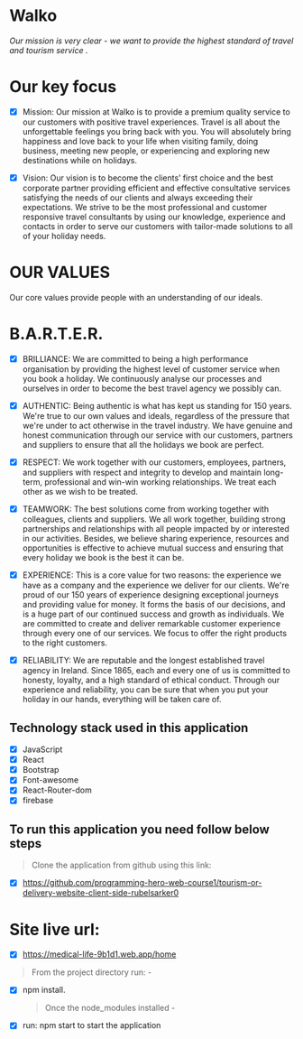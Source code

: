 # Walko

_Our mission is very clear - we want to provide the highest standard of travel and tourism service ._

# Our key focus

- [x] Mission: Our mission at Walko is to provide a premium quality service to our customers with positive travel experiences. Travel is all about the unforgettable feelings you bring back with you. You will absolutely bring happiness and love back to your life when visiting family, doing business, meeting new people, or experiencing and exploring new destinations while on holidays.

- [x] Vision: Our vision is to become the clients’ first choice and the best corporate partner providing efficient and effective consultative services satisfying the needs of our clients and always exceeding their expectations. We strive to be the most professional and customer responsive travel consultants by using our knowledge, experience and contacts in order to serve our customers with tailor-made solutions to all of your holiday needs.

# OUR VALUES

Our core values provide people with an understanding of our ideals.

# B.A.R.T.E.R.

- [x] BRILLIANCE: We are committed to being a high performance organisation by providing the highest level of customer service when you book a holiday. We continuously analyse our processes and ourselves in order to become the best travel agency we possibly can.

- [x] AUTHENTIC: Being authentic is what has kept us standing for 150 years. We're true to our own values and ideals, regardless of the pressure that we're under to act otherwise in the travel industry. We have genuine and honest communication through our service with our customers, partners and suppliers to ensure that all the holidays we book are perfect.

- [x] RESPECT: We work together with our customers, employees, partners, and suppliers with respect and integrity to develop and maintain long-term, professional and win-win working relationships. We treat each other as we wish to be treated.

- [x] TEAMWORK: The best solutions come from working together with colleagues, clients and suppliers. We all work together, building strong partnerships and relationships with all people impacted by or interested in our activities. Besides, we believe sharing experience, resources and opportunities is effective to achieve mutual success and ensuring that every holiday we book is the best it can be.

- [x] EXPERIENCE: This is a core value for two reasons: the experience we have as a company and the experience we deliver for our clients. We're proud of our 150 years of experience designing exceptional journeys and providing value for money. It forms the basis of our decisions, and is a huge part of our continued success and growth as individuals. We are committed to create and deliver remarkable customer experience through every one of our services. We focus to offer the right products to the right customers.

- [x] RELIABILITY: We are reputable and the longest established travel agency in Ireland. Since 1865, each and every one of us is committed to honesty, loyalty, and a high standard of ethical conduct. Through our experience and reliability, you can be sure that when you put your holiday in our hands, everything will be taken care of.

## Technology stack used in this application

- [x] JavaScript
- [x] React
- [x] Bootstrap
- [x] Font-awesome
- [x] React-Router-dom
- [x] firebase

## To run this application you need follow below steps

> Clone the application from github using this link:

- [x] https://github.com/programming-hero-web-course1/tourism-or-delivery-website-client-side-rubelsarker0

# Site live url:

- [x] https://medical-life-9b1d1.web.app/home

> From the project directory run: -

- [x] npm install.
  > Once the node_modules installed -
- [x] run: npm start to start the application
